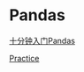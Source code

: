 # Pandas

[十分钟入门Pandas](https://www.pypandas.cn/docs/getting_started/10min.html#%E7%94%9F%E6%88%90%E5%AF%B9%E8%B1%A1)

[Practice](http://180.76.136.251:8888/notebooks/pandas/)

